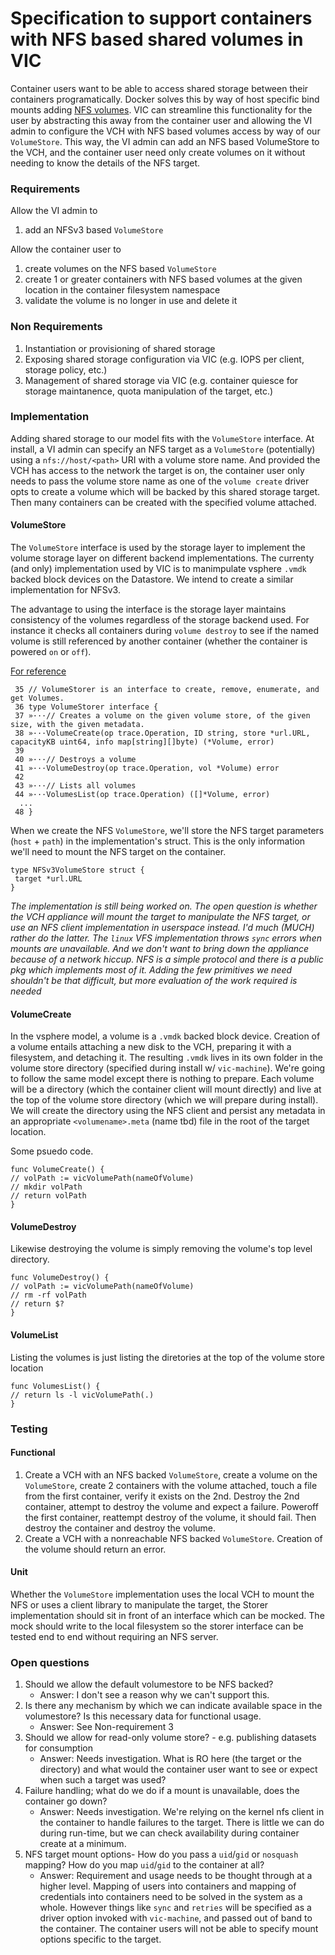 # Specification to support containers with NFS based shared volumes in VIC

Container users want to be able to access shared storage between their containers programatically.  Docker solves this by way of host specific bind mounts adding [NFS volumes](https://docs.docker.com/engine/reference/commandline/volume_create/#/driver-specific-options).  VIC can streamline this functionality for the user by abstracting this away from the container user and allowing the VI admin to configure the VCH with NFS based volumes access by way of our `VolumeStore`.  This way, the VI admin can add an NFS based VolumeStore to the VCH, and the container user need only create volumes on it without needing to know the details of the NFS target.

### Requirements

Allow the VI admin to
 1. add an NFSv3 based `VolumeStore`

Allow the container user to
 1. create volumes on the NFS based `VolumeStore`
 1. create 1 or greater containers with NFS based volumes at the given location in the container filesystem namespace
 1. validate the volume is no longer in use and delete it

### Non Requirements

 1. Instantiation or provisioning of shared storage
 2. Exposing shared storage configuration via VIC (e.g. IOPS per client, storage policy, etc.)
 3. Management of shared storage via VIC (e.g. container quiesce for storage maintanence, quota manipulation of the target, etc.)

### Implementation

Adding shared storage to our model fits with the `VolumeStore` interface.  At install, a VI admin can specify an NFS target as a `VolumeStore` (potentially) using a `nfs://host/<path>` URI with a volume store name.  And provided the VCH has access to the network the target is on, the container user only needs to pass the volume store name as one of the `volume create` driver opts to create a volume which will be backed by this shared storage target.  Then many containers can be created with the specified volume attached.

#### VolumeStore
The `VolumeStore` interface is used by the storage layer to implement the volume storage layer on different backend implementations.  The currenty (and only) implementation used by VIC is to manimpulate vsphere `.vmdk` backed block devices on the Datastore.  We intend to create a similar implementation for NFSv3.

The advantage to using the interface is the storage layer maintains consistency of the volumes regardless of the storage backend used.  For instance it checks all containers during `volume destroy` to see if the named volume is still referenced by another container (whether the container is powered `on` or `off`).

[For reference](https://github.com/vmware/vic/blob/master/lib/portlayer/storage/volume.go#L36)
```
 35 // VolumeStorer is an interface to create, remove, enumerate, and get Volumes.
 36 type VolumeStorer interface {
 37 »···// Creates a volume on the given volume store, of the given size, with the given metadata.
 38 »···VolumeCreate(op trace.Operation, ID string, store *url.URL, capacityKB uint64, info map[string][]byte) (*Volume, error)
 39
 40 »···// Destroys a volume 
 41 »···VolumeDestroy(op trace.Operation, vol *Volume) error
 42
 43 »···// Lists all volumes 
 44 »···VolumesList(op trace.Operation) ([]*Volume, error)
  ...
 48 }   
```

When we create the NFS `VolumeStore`, we'll store the NFS target parameters (`host` + `path`) in the implementation's struct.  This is the only information we'll need to mount the NFS target on the container.

```
type NFSv3VolumeStore struct {
 target *url.URL
}
```

_The implementation is still being worked on.  The open question is whether the VCH appliance will mount the target to manipulate the NFS target, or use an NFS client implementation in userspace instead.  I'd much (*MUCH*) rather do the latter.  The `linux` VFS implementation throws `sync` errors when mounts are unavailable.  And we don't want to bring down the appliance because of a network hiccup.  NFS is a simple protocol and there is a public pkg which implements most of it.  Adding the few primitives we need shouldn't be that difficult, but more evaluation of the work required is needed_

#### VolumeCreate
In the vsphere model, a volume is a `.vmdk` backed block device.  Creation of a volume entails attaching a new disk to the VCH, preparing it with a filesystem, and detaching it.  The resulting `.vmdk` lives in its own folder in the volume store directory (specified during install w/ `vic-machine`).  We're going to follow the same model except there is nothing to prepare.  Each volume will be a directory (which the container client will mount directly) and live at the top of the volume store directory (which we will prepare during install).  We will create the directory using the NFS client and persist any metadata in an appropriate `<volumename>.meta` (name tbd) file in the root of the target location.

Some psuedo code.
```
func VolumeCreate() {
// volPath := vicVolumePath(nameOfVolume)
// mkdir volPath
// return volPath
}
```
#### VolumeDestroy
Likewise destroying the volume is simply removing the volume's top level directory.
```
func VolumeDestroy() {
// volPath := vicVolumePath(nameOfVolume)
// rm -rf volPath
// return $?
}
```

#### VolumeList
Listing the volumes is just listing the diretories at the top of the volume store location
```
func VolumesList() {
// return ls -l vicVolumePath(.)
}
```

### Testing

#### Functional

 1. Create a VCH with an NFS backed `VolumeStore`, create a volume on the `VolumeStore`, create 2 containers with the volume attached, touch a file from the first container, verify it exists on the 2nd.  Destroy the 2nd container, attempt to destroy the volume and expect a failure.  Poweroff the first container, reattempt destroy of the volume, it should fail.  Then destroy the container and destroy the volume. 
 2. Create a VCH with a nonreachable NFS backed `VolumeStore`.  Creation of the volume should return an error.
 
#### Unit

Whether the `VolumeStore` implementation uses the local VCH to mount the NFS or uses a client library to manipulate the target, the Storer implementation should sit in front of an interface which can be mocked.  The mock should write to the local filesystem so the storer interface can be tested end to end without requiring an NFS server.

### Open questions
 1. Should we allow the default volumestore to be NFS backed?
    * Answer:  I don't see a reason why we can't support this.
 1. Is there any mechanism by which we can indicate available space in the volumestore? Is this necessary data for functional usage.
    * Answer: See Non-requirement 3
 1. Should we allow for read-only volume store? - e.g. publishing datasets for consumption
    * Answer: Needs investigation.  What is RO here (the target or the directory) and what would the container user want to see or expect when such a target was used?
 1. Failure handling;  what do we do if a mount is unavailable, does the container go down?
    * Answer:  Needs investigation.  We're relying on the kernel nfs client in the container to handle failures to the target.  There is little we can do during run-time, but we can check availability during container create at a minimum.
 1. NFS target mount options-  How do you pass a `uid`/`gid` or `nosquash` mapping?  How do you map `uid`/`gid` to the container at all?
    * Answer:  Requirement and usage needs to be thought through at a higher level.  Mapping of users into containers and mapping of credentials into containers need to be solved in the system as a whole.  However things like `sync` and `retries` will be specified as a driver option invoked with `vic-machine`, and passed out of band to the container.  The container users will not be able to specify mount options specific to the target.
